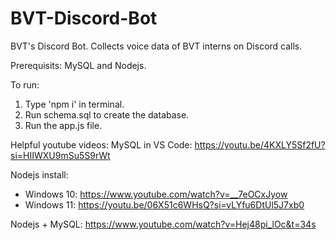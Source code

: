 # BVT-Discord-Bot
BVT's Discord Bot. Collects voice data of BVT interns on Discord calls.


Prerequisits: MySQL and Nodejs.

To run:
1. Type 'npm i' in terminal.
2. Run schema.sql to create the database.
3. Run the app.js file.

Helpful youtube videos:
MySQL in VS Code:
https://youtu.be/4KXLY5Sf2fU?si=HIIWXU9mSu5S9rWt

Nodejs install:
 - Windows 10: https://www.youtube.com/watch?v=__7eOCxJyow
 - Windows 11: https://youtu.be/06X51c6WHsQ?si=vLYfu6DtUl5J7xb0

Nodejs + MySQL:
https://www.youtube.com/watch?v=Hej48pi_lOc&t=34s